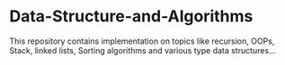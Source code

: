 # Data-Structure-and-Algorithms
This repository contains implementation on topics like recursion, OOPs, Stack, linked lists, Sorting algorithms and various type
data structures...
